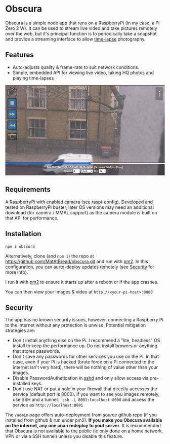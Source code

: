 # Obscura

Obscura is a simple node app that runs on a RaspberryPi (in my case, a Pi Zero 2 W). It can be used to stream live video and take pictures remotely over the web, but it's principal function is to periodically take a snapshot and provide a streaming interface to allow [time-lapse](https://en.wikipedia.org/wiki/Time-lapse_photography) photography.

## Features
* Auto-adjusts quality & frame-rate to suit network conditions.
* Simple, embedded API for viewing live video, taking HQ photos and playing time-lapses

![required](./screenshot.jpg)

## Requirements
A RaspberryPi with enabled camera (see raspi-config). Developed and tested on RaspberryPi buster, later OS versions may need an additional download (for camera / MMAL support) as the camera module is built on that API for performance.

## Installation
```npm i obscura``` 

Alternatively, clone (and `npm i`) the repo at https://github.com/MatAtBread/obscura.git and run with [pm2](https://pm2.keymetrics.io/). In this configuration, you can aurto-deploy updates remotely (see [Security](#security) for more info).

I run it with [pm2](https://pm2.keymetrics.io/) to ensure it starts up after a reboot or if the app crashes.

You can then view your images & video at `http://<your-pi-host>:8000`

## Security
The app has no known security issues, however, connecting a Raspberry Pi to the internet without any protection is unwise. Potential mitigation strategies are:
* Don't install anything else on the Pi. I recommend a "lite, headless" OS install to keep the performance up. Do not install browers or anything that stores passwords.
* Don't save any passwords for other services you use on the Pi. In that case, even if your Pi is hacked (brute force on a Pi connected to the internet isn't very hard), there will be nothing of value other than your images.
* Disable PasswordAuthetication in [sshd](https://www.e2enetworks.com/help/knowledge-base/how-to-enable-disable-password-based-authentication-for-ssh-access-to-server/) and only allow access via pre-installed keys.
* Don't use NAT or put a hole in your firewall that directly accesses the service (default port is 8000). If you want to see you images remotely, use SSH and a tunnel: ` ssh -L 8001:localhost:8000` and access the service as `http://localhost:8001`

The `/admin` page offers auto-deployment from source github repo (if you installed from github & run under pm2). **If you make you Obscura available on the internet, any one cnan redeploy to yout server**. It is recommended that Obscura is not available to the public (ie only done on a home network, VPN or via a SSH tunnel) unless you disable this feature.